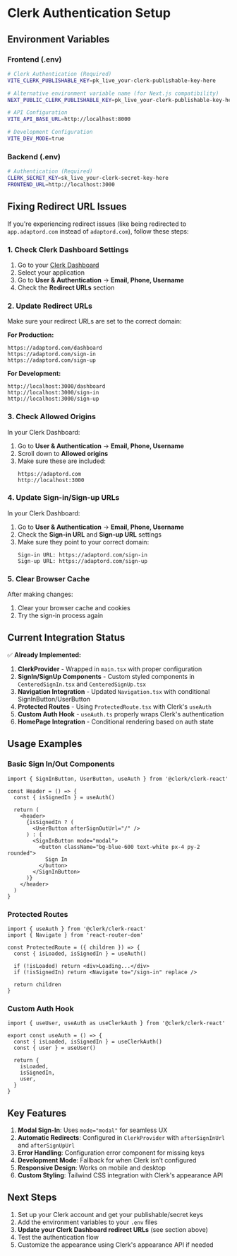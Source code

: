 # Clerk Authentication Setup

## Environment Variables

### Frontend (.env)
```bash
# Clerk Authentication (Required)
VITE_CLERK_PUBLISHABLE_KEY=pk_live_your-clerk-publishable-key-here

# Alternative environment variable name (for Next.js compatibility)
NEXT_PUBLIC_CLERK_PUBLISHABLE_KEY=pk_live_your-clerk-publishable-key-here

# API Configuration
VITE_API_BASE_URL=http://localhost:8000

# Development Configuration
VITE_DEV_MODE=true
```

### Backend (.env)
```bash
# Authentication (Required)
CLERK_SECRET_KEY=sk_live_your-clerk-secret-key-here
FRONTEND_URL=http://localhost:3000
```

## Fixing Redirect URL Issues

If you're experiencing redirect issues (like being redirected to `app.adaptord.com` instead of `adaptord.com`), follow these steps:

### 1. Check Clerk Dashboard Settings

1. Go to your [Clerk Dashboard](https://dashboard.clerk.com)
2. Select your application
3. Go to **User & Authentication** → **Email, Phone, Username**
4. Check the **Redirect URLs** section

### 2. Update Redirect URLs

Make sure your redirect URLs are set to the correct domain:

**For Production:**
```
https://adaptord.com/dashboard
https://adaptord.com/sign-in
https://adaptord.com/sign-up
```

**For Development:**
```
http://localhost:3000/dashboard
http://localhost:3000/sign-in
http://localhost:3000/sign-up
```

### 3. Check Allowed Origins

In your Clerk Dashboard:
1. Go to **User & Authentication** → **Email, Phone, Username**
2. Scroll down to **Allowed origins**
3. Make sure these are included:
   ```
   https://adaptord.com
   http://localhost:3000
   ```

### 4. Update Sign-in/Sign-up URLs

In your Clerk Dashboard:
1. Go to **User & Authentication** → **Email, Phone, Username**
2. Check the **Sign-in URL** and **Sign-up URL** settings
3. Make sure they point to your correct domain:
   ```
   Sign-in URL: https://adaptord.com/sign-in
   Sign-up URL: https://adaptord.com/sign-up
   ```

### 5. Clear Browser Cache

After making changes:
1. Clear your browser cache and cookies
2. Try the sign-in process again

## Current Integration Status

✅ **Already Implemented:**

1. **ClerkProvider** - Wrapped in `main.tsx` with proper configuration
2. **SignIn/SignUp Components** - Custom styled components in `CenteredSignIn.tsx` and `CenteredSignUp.tsx`
3. **Navigation Integration** - Updated `Navigation.tsx` with conditional SignInButton/UserButton
4. **Protected Routes** - Using `ProtectedRoute.tsx` with Clerk's `useAuth`
5. **Custom Auth Hook** - `useAuth.ts` properly wraps Clerk's authentication
6. **HomePage Integration** - Conditional rendering based on auth state

## Usage Examples

### Basic Sign In/Out Components
```tsx
import { SignInButton, UserButton, useAuth } from '@clerk/clerk-react'

const Header = () => {
  const { isSignedIn } = useAuth()
  
  return (
    <header>
      {isSignedIn ? (
        <UserButton afterSignOutUrl="/" />
      ) : (
        <SignInButton mode="modal">
          <button className="bg-blue-600 text-white px-4 py-2 rounded">
            Sign In
          </button>
        </SignInButton>
      )}
    </header>
  )
}
```

### Protected Routes
```tsx
import { useAuth } from '@clerk/clerk-react'
import { Navigate } from 'react-router-dom'

const ProtectedRoute = ({ children }) => {
  const { isLoaded, isSignedIn } = useAuth()
  
  if (!isLoaded) return <div>Loading...</div>
  if (!isSignedIn) return <Navigate to="/sign-in" replace />
  
  return children
}
```

### Custom Auth Hook
```tsx
import { useUser, useAuth as useClerkAuth } from '@clerk/clerk-react'

export const useAuth = () => {
  const { isLoaded, isSignedIn } = useClerkAuth()
  const { user } = useUser()

  return {
    isLoaded,
    isSignedIn,
    user,
  }
}
```

## Key Features

1. **Modal Sign-In**: Uses `mode="modal"` for seamless UX
2. **Automatic Redirects**: Configured in `ClerkProvider` with `afterSignInUrl` and `afterSignUpUrl`
3. **Error Handling**: Configuration error component for missing keys
4. **Development Mode**: Fallback for when Clerk isn't configured
5. **Responsive Design**: Works on mobile and desktop
6. **Custom Styling**: Tailwind CSS integration with Clerk's appearance API

## Next Steps

1. Set up your Clerk account and get your publishable/secret keys
2. Add the environment variables to your `.env` files
3. **Update your Clerk Dashboard redirect URLs** (see section above)
4. Test the authentication flow
5. Customize the appearance using Clerk's appearance API if needed
